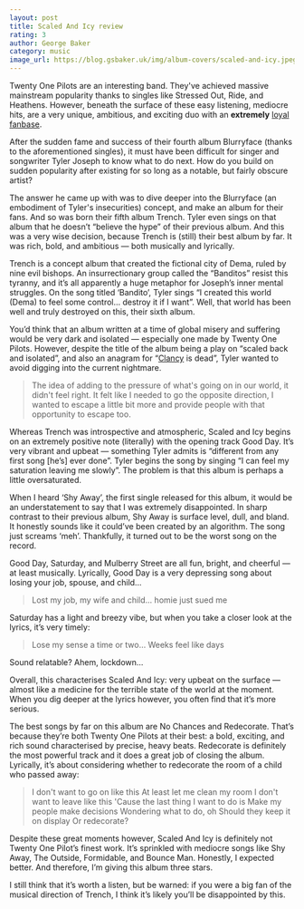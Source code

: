 ```yaml
---
layout: post
title: Scaled And Icy review
rating: 3
author: George Baker
category: music
image_url: https://blog.gsbaker.uk/img/album-covers/scaled-and-icy.jpeg
---
```


Twenty One Pilots are an interesting band. They've achieved massive mainstream popularity thanks to singles like Stressed Out, Ride, and Heathens. However, beneath the surface of these easy listening, mediocre hits, are a very unique, ambitious, and exciting duo with an **extremely** [loyal fanbase](https://www.allthingsloud.com/inside-the-world-of-twenty-one-pilots-dedicated-fanbase/).

After the sudden fame and success of their fourth album Blurryface (thanks to the aforementioned singles), it must have been difficult for singer and songwriter Tyler Joseph to know what to do next. How do you build on sudden popularity after existing for so long as a notable, but fairly obscure artist?

The answer he came up with was to dive deeper into the Blurryface (an embodiment of Tyler's insecurities) concept, and make an album for their fans. And so was born their fifth album Trench. Tyler even sings on that album that he doesn’t “believe the hype” of their previous album. And this was a very wise decision, because Trench is (still) their best album by far. It was rich, bold, and ambitious — both musically and lyrically.

Trench is a concept album that created the fictional city of Dema, ruled by nine evil bishops. An insurrectionary group called the “Banditos” resist this tyranny, and it’s all apparently a huge metaphor for Joseph’s inner mental struggles. On the song titled ‘Bandito’, Tyler sings “I created this world (Dema) to feel some control… destroy it if I want”. Well, that world has been well and truly destroyed on this, their sixth album.

You’d think that an album written at a time of global misery and suffering would be very dark and isolated — especially one made by Twenty One Pilots. However, despite the title of the album being a play on “scaled back and isolated”, and also an anagram for “[Clancy](https://www.youtube.com/watch?v=zwVgm4gEbLg) is dead”, Tyler wanted to avoid digging into the current nightmare.

> The idea of adding to the pressure of what's going on in our world, it didn't feel right. It felt like I needed to go the opposite direction, I wanted to escape a little bit more and provide people with that opportunity to escape too.

Whereas Trench was introspective and atmospheric, Scaled and Icy begins on an extremely positive note (literally) with the opening track Good Day. It’s very vibrant and upbeat — something Tyler admits is “different from any first song [he’s] ever done”. Tyler begins the song by singing “I can feel my saturation leaving me slowly”. The problem is that this album is perhaps a little oversaturated.

When I heard ‘Shy Away’, the first single released for this album, it would be an understatement to say that I was extremely disappointed. In sharp contrast to their previous album, Shy Away is surface level, dull, and bland. It honestly sounds like it could’ve been created by an algorithm. The song just screams ‘meh’. Thankfully, it turned out to be the worst song on the record.

Good Day, Saturday, and Mulberry Street are all fun, bright, and cheerful — at least musically. Lyrically, Good Day is a very depressing song about losing your job, spouse, and child…

> Lost my job, my wife and child… homie just sued me

Saturday has a light and breezy vibe, but when you take a closer look at the lyrics, it’s very timely:

> Lose my sense a time or two… Weeks feel like days

Sound relatable? Ahem, lockdown…

Overall, this characterises Scaled And Icy: very upbeat on the surface — almost like a medicine for the terrible state of the world at the moment. When you dig deeper at the lyrics however, you often find that it’s more serious.

The best songs by far on this album are No Chances and Redecorate. That’s because they’re both Twenty One Pilots at their best: a bold, exciting, and rich sound characterised by precise, heavy beats. Redecorate is definitely the most powerful track and it does a great job of closing the album. Lyrically, it’s about considering whether to redecorate the room of a child who passed away:

> I don't want to go on like this
> At least let me clean my room
> I don't want to leave like this
> 'Cause the last thing I want to do is
> Make my people make decisions
> Wondering what to do, oh
> Should they keep it on display
> Or redecorate?

Despite these great moments however, Scaled And Icy is definitely not Twenty One Pilot’s finest work. It’s sprinkled with mediocre songs like Shy Away, The Outside, Formidable, and Bounce Man. Honestly, I expected better. And therefore, I’m giving this album three stars.

I still think that it’s worth a listen, but be warned: if you were a big fan of the musical direction of Trench, I think it’s likely you’ll be disappointed by this.